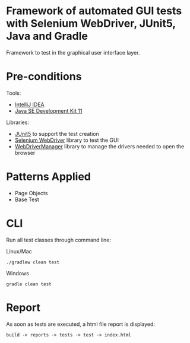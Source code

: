# Framework of automated GUI tests with Selenium WebDriver, JUnit5, Java and Gradle

Framework to test in the graphical user interface layer.

# Pre-conditions

Tools:
- [IntelliJ IDEA](https://www.jetbrains.com/idea/download)
- [Java SE Development Kit 11](https://www.oracle.com/br/java/technologies/javase-jdk11-downloads.html)

Libraries:
- [JUnit5](https://mvnrepository.com/artifact/org.junit.jupiter/junit-jupiter-engine/5.8.0-M1) to support the test creation
- [Selenium WebDriver](https://mvnrepository.com/artifact/org.seleniumhq.selenium/selenium-java) library to test the GUI
- [WebDriverManager](https://mvnrepository.com/artifact/io.github.bonigarcia/webdrivermanager) library to manage the drivers needed to open the browser

# Patterns Applied
- Page Objects
- Base Test

# CLI
Run all test classes through command line:

Linux/Mac

    ./gradlew clean test  

Windows

    gradle clean test

# Report
As soon as tests are executed, a html file report is displayed:

`build -> reports -> tests -> test -> index.html`
